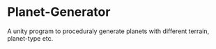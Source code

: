 # Planet-Generator
A unity program to proceduraly generate planets with different terrain, planet-type etc.
